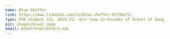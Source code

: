 ```yaml
---
name: Blue Sheffer
link: https://www.linkedin.com/in/blue-sheffer-51730a71/
type: PhD Student (CS, 2019-21) <br> (now Co-Founder of School of Song)
pic: images/blue2.jpeg
email: bsheffer@stanford.edu
---
```

